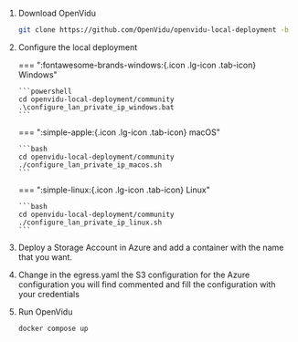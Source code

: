 1.  Download OpenVidu

    ```bash
    git clone https://github.com/OpenVidu/openvidu-local-deployment -b 3.3.0
    ```

2.  Configure the local deployment

    === ":fontawesome-brands-windows:{.icon .lg-icon .tab-icon} Windows"

        ```powershell
        cd openvidu-local-deployment/community
        .\configure_lan_private_ip_windows.bat
        ```

    === ":simple-apple:{.icon .lg-icon .tab-icon} macOS"

        ```bash
        cd openvidu-local-deployment/community
        ./configure_lan_private_ip_macos.sh
        ```

    === ":simple-linux:{.icon .lg-icon .tab-icon} Linux"

        ```bash
        cd openvidu-local-deployment/community
        ./configure_lan_private_ip_linux.sh
        ```

3. Deploy a Storage Account in Azure and add a container with the name that you want.

4. Change in the egress.yaml the S3 configuration for the Azure configuration you will find commented and fill the configuration with your credentials

5.  Run OpenVidu

    ```bash
    docker compose up
    ```

